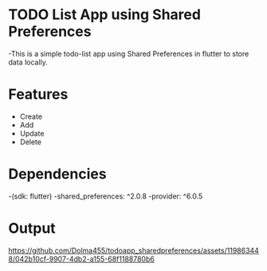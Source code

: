 # TODO List App using Shared Preferences
-This is a simple todo-list app using Shared Preferences in flutter to store data locally.

# Features
- Create
- Add
- Update
- Delete

# Dependencies
-(sdk: flutter)
-shared_preferences: ^2.0.8
-provider: ^6.0.5

# Output


https://github.com/Dolma455/todoapp_sharedpreferences/assets/119863448/042b10cf-9907-4db2-a155-68f1188780b6

